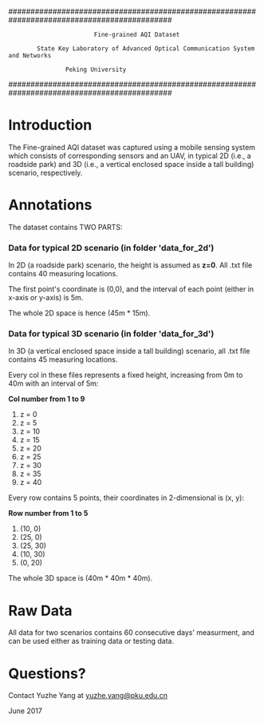 #############################################################################################

            				Fine-grained AQI Dataset	  				    
							 
			State Key Laboratory of Advanced Optical Communication System and Networks 
 
					Peking University         	                 
#############################################################################################


Introduction
===================================================
The Fine-grained AQI dataset was captured using a mobile sensing system which consists of corresponding sensors and an UAV,
in typical 2D (i.e., a roadside park) and 3D (i.e., a vertical enclosed space inside a tall building) scenario, respectively.


Annotations
===================================================
The dataset contains TWO PARTS:

### Data for typical 2D scenario (in folder 'data_for_2d')

In 2D (a roadside park) scenario, the height is assumed as __z=0__. All .txt file contains 40 measuring locations.

The first point's coordinate is (0,0), and the interval of each point (either in x-axis or y-axis) is 5m.

The whole 2D space is hence (45m * 15m).

### Data for typical 3D scenario (in folder 'data_for_3d')

In 3D (a vertical enclosed space inside a tall building) scenario, all .txt file contains 45 measuring locations.

Every col in these files represents a fixed height, increasing from 0m to 40m with an interval of 5m:

__Col number from 1 to 9__
1. z = 0
2. z = 5
3. z = 10
4. z = 15
5. z = 20	
6. z = 25
7. z = 30
8. z = 35
9. z = 40

Every row contains 5 points, their coordinates in 2-dimensional is (x, y):

__Row number from 1 to 5__
1. (10, 0)
2. (25, 0)
3. (25, 30)
4. (10, 30)
5. (0, 20)

The whole 3D space is (40m * 40m * 40m).


Raw Data
===================================================
All data for two scenarios contains 60 consecutive days' measurment, and can be used either as training data or testing data.


Questions?
===================================================
Contact Yuzhe Yang at yuzhe.yang@pku.edu.cn


June 2017